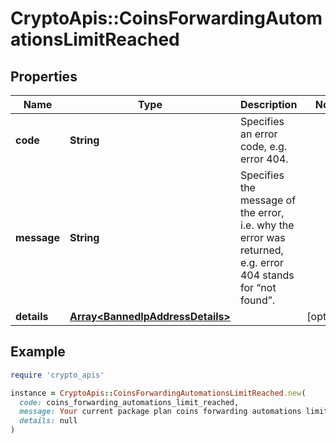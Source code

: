 # CryptoApis::CoinsForwardingAutomationsLimitReached

## Properties

| Name | Type | Description | Notes |
| ---- | ---- | ----------- | ----- |
| **code** | **String** | Specifies an error code, e.g. error 404. |  |
| **message** | **String** | Specifies the message of the error, i.e. why the error was returned, e.g. error 404 stands for “not found”. |  |
| **details** | [**Array&lt;BannedIpAddressDetails&gt;**](BannedIpAddressDetails.md) |  | [optional] |

## Example

```ruby
require 'crypto_apis'

instance = CryptoApis::CoinsForwardingAutomationsLimitReached.new(
  code: coins_forwarding_automations_limit_reached,
  message: Your current package plan coins forwarding automations limit of {automations_limit} reached. Please contact us if you need more or upgrade your plan.,
  details: null
)
```

